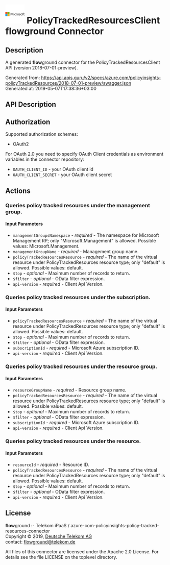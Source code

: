 # ![LOGO](logo.png) PolicyTrackedResourcesClient **flow**ground Connector

## Description

A generated **flow**ground connector for the PolicyTrackedResourcesClient API (version 2018-07-01-preview).

Generated from: https://api.apis.guru/v2/specs/azure.com/policyinsights-policyTrackedResources/2018-07-01-preview/swagger.json<br/>
Generated at: 2019-05-07T17:38:36+03:00

## API Description



## Authorization

Supported authorization schemes:
- OAuth2

For OAuth 2.0 you need to specify OAuth Client credentials as environment variables in the connector repository:
* `OAUTH_CLIENT_ID` - your OAuth client id
* `OAUTH_CLIENT_SECRET` - your OAuth client secret

## Actions

### Queries policy tracked resources under the management group.

#### Input Parameters
* `managementGroupsNamespace` - _required_ - The namespace for Microsoft Management RP; only "Microsoft.Management" is allowed.
    Possible values: Microsoft.Management.
* `managementGroupName` - _required_ - Management group name.
* `policyTrackedResourcesResource` - _required_ - The name of the virtual resource under PolicyTrackedResources resource type; only "default" is allowed.
    Possible values: default.
* `$top` - _optional_ - Maximum number of records to return.
* `$filter` - _optional_ - OData filter expression.
* `api-version` - _required_ - Client Api Version.

### Queries policy tracked resources under the subscription.

#### Input Parameters
* `policyTrackedResourcesResource` - _required_ - The name of the virtual resource under PolicyTrackedResources resource type; only "default" is allowed.
    Possible values: default.
* `$top` - _optional_ - Maximum number of records to return.
* `$filter` - _optional_ - OData filter expression.
* `subscriptionId` - _required_ - Microsoft Azure subscription ID.
* `api-version` - _required_ - Client Api Version.

### Queries policy tracked resources under the resource group.

#### Input Parameters
* `resourceGroupName` - _required_ - Resource group name.
* `policyTrackedResourcesResource` - _required_ - The name of the virtual resource under PolicyTrackedResources resource type; only "default" is allowed.
    Possible values: default.
* `$top` - _optional_ - Maximum number of records to return.
* `$filter` - _optional_ - OData filter expression.
* `subscriptionId` - _required_ - Microsoft Azure subscription ID.
* `api-version` - _required_ - Client Api Version.

### Queries policy tracked resources under the resource.

#### Input Parameters
* `resourceId` - _required_ - Resource ID.
* `policyTrackedResourcesResource` - _required_ - The name of the virtual resource under PolicyTrackedResources resource type; only "default" is allowed.
    Possible values: default.
* `$top` - _optional_ - Maximum number of records to return.
* `$filter` - _optional_ - OData filter expression.
* `api-version` - _required_ - Client Api Version.

## License

**flow**ground :- Telekom iPaaS / azure-com-policyinsights-policy-tracked-resources-connector<br/>
Copyright © 2019, [Deutsche Telekom AG](https://www.telekom.de)<br/>
contact: flowground@telekom.de

All files of this connector are licensed under the Apache 2.0 License. For details
see the file LICENSE on the toplevel directory.
